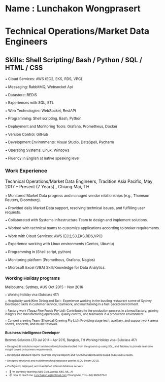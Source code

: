 # Name : Lunchakon Wongprasert
# Technical Operations/Market Data Engineers 

## Skills: Shell Scripting/ Bash / Python / SQL / HTML / CSS

<sup> 
  
•	Cloud Services: AWS (EC2, EKS, RDS, VPC) 
  
•	Messaging: RabbitMQ, Websocket Api

•	Datastore: REDIS

•	Experiences with SQL, ETL

•	Web Technologies: WebSocket, RestAPI

•	Programming: Shell scripting, Bash, Python

•	Deployment and Monitoring Tools: Grafana, Prometheus, Docker

•	Version Control: GitHub

•	Development Environments: Visual Studio, DataSpell, Pycharm

•	Operating Systems: Linux, Windows

•	Fluency in English at native speaking level

 </sup>

### Work Experience 
Technical Operations/Market Data Engineers, 
Tradition Asia Pacific, 
May 2017 – Present (7 Years) , Chiang Mai, TH

<sup> 

•	Monitored Market Data progress and managed vendor relationships (e.g., Thomson Reuters, Bloomberg).

•	Provided daily Market Data support, resolving technical issues, and fulfilling user requests.

•	Collaborated with Systems Infrastructure Team to design and implement solutions.

•	Worked with technical teams to customize applications according to broker requirements.

•	Work with Cloud Services: AWS (EC2,S3,EKS,RDS,VPC)

•	Experience working with Linux environments (Centos, Ubuntu)

•	Programming in (Shell script, python)

•	Monitoring platform (Prometheus, Grafana, Nagios)

•	Microsoft Excel (VBA) Skill/Knowledge for Data Analytics.
 </sup>

### Working Holiday programs
Melbourne, Sydney, AUS
Oct 2015 – Nov 2016

<sup> 
  
•	Working Holiday visa (Subclass 417)

•	Hospitality work(Kinn Dining and Bar) : Experience working in the bustling restaurant scene of Sydney. Developed skills in customer service, teamwork, and multitasking in a fast-paced environment.

•	Factory work (Topaz Fine Foods Pty Ltd): Contributed to the production process in a bread factory, gaining insights into manufacturing operations, quality control, and teamwork in a production environment.

•	Concert crewing Team (Showcall Crewing Pty Ltd): Providing stage tech, auxiliary, and support work arena shows, concerts, and music festivals.
 </sup>
 
### Business intelligence Developer
Betimes Solutions LTD 
Jul 2014 – Apr 2015, Bangkok, TH
Working Holiday visa (Subclass 417)

<sup> 
  
•	Designed BI solutions report and monitored/troubleshooted from the ground up using SQL, and Tableau to provide real-time insight based on business requirements.

•	Developed standard reports (SAP BO, Crystal Report) and functional dashboards based on business needs.

•	Designed relational and multidimensional database queries (SQL Server 2012).

•	Configured, deployed, and maintained internal database servers.
</sup> 

- 🌱 I’m currently learning AWS Glue,Lamda, K8S, ML, AI 
- 📫 How to reach me: Lunchakon.w@hotmail.com Chiang Mai, TH (+66) 990637241 





